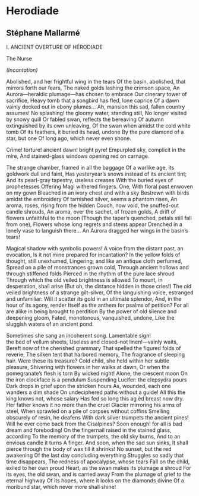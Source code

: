 # Herodiade
## Stéphane Mallarmé

I. ANCIENT OVERTURE OF HÉ﻿RODIADE

The Nurse

 _(Incantation)_

Abolished, and her frightful wing in the tears
Of the basin, abolished, that mirrors forth our fears,
The naked golds lashing the crimson space,
An Aurora—heraldic plumage—has chosen to embrace
Our cinerary tower of sacrifice,
Heavy tomb that a songbird has fled, lone caprice
Of a dawn vainly decked out in ebony plumes…
Ah, mansion this sad, fallen country assumes!
No splashing! the gloomy water, standing still,
No longer visited by snowy quill
Or fabled swan, reflects the bereaving
Of autumn extinguished by its own unleaving,
Of the swan when amidst the cold white tomb
Of its feathers, it buried its head, undone
By the pure diamond of a star, but one
Of long ago, which never even shone.

Crime! torture! ancient dawn! bright pyre!
Empurpled sky, complicit in the mire,
And stained-glass windows opening red on carnage.

The strange chamber, framed in all the baggage
Of a warlike age, its goldwork dull and faint,
Has yesteryear’s snows instead of its ancient tint;
And its pearl-gray tapestry, useless creases
With the buried eyes of prophetesses
Offering Magi withered fingers. One,
With floral past enwoven on my gown
Bleached in an ivory chest and with a sky
Bestrewn with birds amidst the embroidery
Of tarnished silver, seems a phantom risen,
An aroma, roses, rising from the hidden
Couch, now void, the snuffed-out candle shrouds,
An aroma, over the sachet, of frozen golds,
A drift of flowers unfaithful to the moon
(Though the taper’s quenched, petals still fall from one),
Flowers whose long regrets and stems appear
Drenched in a lonely vase to languish there…
An Aurora dragged her wings in the basin’s tears!

Magical shadow with symbolic powers!
A voice from the distant past, an evocation,
Is it not mine prepared for incantation?
In the yellow folds of thought, still unexhumed,
Lingering, and like an antique cloth perfumed,
Spread on a pile of monstrances grown cold,
Through ancient hollows and through stiffened folds
Pierced in the rhythm of the pure lace shroud
Through which the old veiled brightness is allowed
To mount, in desperation, shall arise
(But oh, the distance hidden in those cries!)
The old veiled brightness of a strange gilt-silver,
Of the languishing voice, estranged and unfamiliar:
Will it scatter its gold in an ultimate splendor,
And, in the hour of its agony, render
Itself as the anthem for psalms of petition?
For all are alike in being brought to perdition
By the power of old silence and deepening gloom,
Fated, monotonous, vanquished, undone,
Like the sluggish waters of an ancient pond.

Sometimes she sang an incoherent song.
Lamentable sign!
                             the bed of vellum sheets,
Useless and closed–not linen!—vainly waits,
Bereft now of the cherished grammary
That spelled the figured folds of reverie,
The silken tent that harbored memory,
The fragrance of sleeping hair. Were these its treasure?
Cold child, she held within her subtle pleasure,
Shivering with flowers in her walks at dawn,
Or when the pomegranate’s flesh is torn
By wicked night! Alone, the crescent moon
On the iron clockface is a pendulum
Suspending Lucifer: the clepsydra pours
Dark drops in grief upon the stricken hours
As, wounded, each one wanders a dim shade
On undeciphered paths without a guide!
All this the king knows not, whose salary
Has fed so long this ag èd breast now dry.
Her father knows it no more than the cruel
Glacier mirroring his arms of steel,
When sprawled on a pile of corpses without coffins
Smelling obscurely of resin, he deafens
With dark silver trumpets the ancient pines!
Will he ever come back from the Cisalpines?
Soon enough! for all is bad dream and foreboding!
On the fingernail raised in the stained glass, according
To the memory of the trumpets, the old sky burns,
And to an envious candle it turns
A finger. And soon, when the sad sun sinks,
It shall pierce through the body of wax till it shrinks!
No sunset, but the red awakening
Of the last day concluding everything
Struggles so sadly that time disappears,
The redness of apocalypse, whose tears
Fall on the child, exiled to her own proud
Heart, as the swan makes its plumage a shroud
For its eyes, the old swan, and is carried away
From the plumage of grief to the eternal highway
Of its hopes, where it looks on the diamonds divine
Of a moribund star, which never more shall shine!